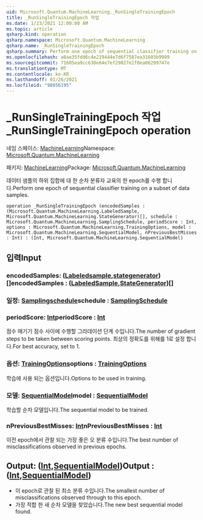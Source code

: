 ```yaml
---
uid: Microsoft.Quantum.MachineLearning._RunSingleTrainingEpoch
title: _RunSingleTrainingEpoch 작업
ms.date: 1/23/2021 12:00:00 AM
ms.topic: article
qsharp.kind: operation
qsharp.namespace: Microsoft.Quantum.MachineLearning
qsharp.name: _RunSingleTrainingEpoch
qsharp.summary: Perform one epoch of sequential classifier training on a subset of data samples.
ms.openlocfilehash: a8ae35fdd6c4e219444e7d6f7587ea31603b9999
ms.sourcegitcommit: 71605ea9cc630e84e7ef29027e1f0ea06299747e
ms.translationtype: MT
ms.contentlocale: ko-KR
ms.lasthandoff: 01/26/2021
ms.locfileid: "98856195"
---
```

# <a name="_runsingletrainingepoch-operation"></a><span data-ttu-id="9955f-102">_RunSingleTrainingEpoch 작업</span><span class="sxs-lookup"><span data-stu-id="9955f-102">_RunSingleTrainingEpoch operation</span></span>

<span data-ttu-id="9955f-103">네임 스페이스: [MachineLearning](xref:Microsoft.Quantum.MachineLearning)</span><span class="sxs-lookup"><span data-stu-id="9955f-103">Namespace: [Microsoft.Quantum.MachineLearning](xref:Microsoft.Quantum.MachineLearning)</span></span>

<span data-ttu-id="9955f-104">패키지: [MachineLearning](https://nuget.org/packages/Microsoft.Quantum.MachineLearning)</span><span class="sxs-lookup"><span data-stu-id="9955f-104">Package: [Microsoft.Quantum.MachineLearning](https://nuget.org/packages/Microsoft.Quantum.MachineLearning)</span></span>


<span data-ttu-id="9955f-105">데이터 샘플의 하위 집합에 대 한 순차 분류자 교육의 한 epoch를 수행 합니다.</span><span class="sxs-lookup"><span data-stu-id="9955f-105">Perform one epoch of sequential classifier training on a subset of data samples.</span></span>

```qsharp
operation _RunSingleTrainingEpoch (encodedSamples : (Microsoft.Quantum.MachineLearning.LabeledSample, Microsoft.Quantum.MachineLearning.StateGenerator)[], schedule : Microsoft.Quantum.MachineLearning.SamplingSchedule, periodScore : Int, options : Microsoft.Quantum.MachineLearning.TrainingOptions, model : Microsoft.Quantum.MachineLearning.SequentialModel, nPreviousBestMisses : Int) : (Int, Microsoft.Quantum.MachineLearning.SequentialModel)
```


## <a name="input"></a><span data-ttu-id="9955f-106">입력</span><span class="sxs-lookup"><span data-stu-id="9955f-106">Input</span></span>

### <a name="encodedsamples--labeledsamplestategenerator"></a><span data-ttu-id="9955f-107">encodedSamples: ([Labeledsample](xref:Microsoft.Quantum.MachineLearning.LabeledSample),[stategenerator](xref:Microsoft.Quantum.MachineLearning.StateGenerator)) []</span><span class="sxs-lookup"><span data-stu-id="9955f-107">encodedSamples : ([LabeledSample](xref:Microsoft.Quantum.MachineLearning.LabeledSample),[StateGenerator](xref:Microsoft.Quantum.MachineLearning.StateGenerator))[]</span></span>




### <a name="schedule--samplingschedule"></a><span data-ttu-id="9955f-108">일정: [Samplingschedule](xref:Microsoft.Quantum.MachineLearning.SamplingSchedule)</span><span class="sxs-lookup"><span data-stu-id="9955f-108">schedule : [SamplingSchedule](xref:Microsoft.Quantum.MachineLearning.SamplingSchedule)</span></span>




### <a name="periodscore--int"></a><span data-ttu-id="9955f-109">periodScore: [Int](xref:microsoft.quantum.lang-ref.int)</span><span class="sxs-lookup"><span data-stu-id="9955f-109">periodScore : [Int](xref:microsoft.quantum.lang-ref.int)</span></span>

<span data-ttu-id="9955f-110">점수 매기기 점수 사이에 수행할 그라데이션 단계 수입니다.</span><span class="sxs-lookup"><span data-stu-id="9955f-110">The number of gradient steps to be taken between scoring points.</span></span>
<span data-ttu-id="9955f-111">최상의 정확도를 위해를 1로 설정 합니다.</span><span class="sxs-lookup"><span data-stu-id="9955f-111">For best accuracy, set to 1.</span></span>


### <a name="options--trainingoptions"></a><span data-ttu-id="9955f-112">옵션: [TrainingOptions](xref:Microsoft.Quantum.MachineLearning.TrainingOptions)</span><span class="sxs-lookup"><span data-stu-id="9955f-112">options : [TrainingOptions](xref:Microsoft.Quantum.MachineLearning.TrainingOptions)</span></span>

<span data-ttu-id="9955f-113">학습에 사용 되는 옵션입니다.</span><span class="sxs-lookup"><span data-stu-id="9955f-113">Options to be used in training.</span></span>


### <a name="model--sequentialmodel"></a><span data-ttu-id="9955f-114">모델: [SequentialModel](xref:Microsoft.Quantum.MachineLearning.SequentialModel)</span><span class="sxs-lookup"><span data-stu-id="9955f-114">model : [SequentialModel](xref:Microsoft.Quantum.MachineLearning.SequentialModel)</span></span>

<span data-ttu-id="9955f-115">학습할 순차 모델입니다.</span><span class="sxs-lookup"><span data-stu-id="9955f-115">The sequential model to be trained.</span></span>


### <a name="npreviousbestmisses--int"></a><span data-ttu-id="9955f-116">nPreviousBestMisses: [Int](xref:microsoft.quantum.lang-ref.int)</span><span class="sxs-lookup"><span data-stu-id="9955f-116">nPreviousBestMisses : [Int](xref:microsoft.quantum.lang-ref.int)</span></span>

<span data-ttu-id="9955f-117">이전 epoch에서 관찰 되는 가장 좋은 오 분류 수입니다.</span><span class="sxs-lookup"><span data-stu-id="9955f-117">The best number of misclassifications observed in previous epochs.</span></span>



## <a name="output--intsequentialmodel"></a><span data-ttu-id="9955f-118">Output: ([Int](xref:microsoft.quantum.lang-ref.int),[SequentialModel](xref:Microsoft.Quantum.MachineLearning.SequentialModel))</span><span class="sxs-lookup"><span data-stu-id="9955f-118">Output : ([Int](xref:microsoft.quantum.lang-ref.int),[SequentialModel](xref:Microsoft.Quantum.MachineLearning.SequentialModel))</span></span>

- <span data-ttu-id="9955f-119">이 epoch로 관찰 된 최소 분류 수입니다.</span><span class="sxs-lookup"><span data-stu-id="9955f-119">The smallest number of misclassifications observed through to this epoch.</span></span>
- <span data-ttu-id="9955f-120">가장 적합 한 새 순차 모델을 찾았습니다.</span><span class="sxs-lookup"><span data-stu-id="9955f-120">The new best sequential model found.</span></span>